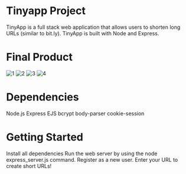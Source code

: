 # Tinyapp Project
TinyApp is a full stack web application that allows users to shorten long URLs (similar to bit.ly). TinyApp is built with Node and Express.

# Final Product
![1](https://user-images.githubusercontent.com/101287576/167417303-3b337820-ae83-4840-b322-1f3f62d68782.png)
![2](https://user-images.githubusercontent.com/101287576/167417330-b0e2122c-4ebe-4f2c-9f10-e03138d4fe0e.png)
![3](https://user-images.githubusercontent.com/101287576/167417332-1842ecdd-5546-46a8-955e-58296a129aed.png)
![4](https://user-images.githubusercontent.com/101287576/167417336-dd69ec4a-44e4-4a61-9d4f-866d7d3e36a9.png)

# Dependencies
Node.js
Express
EJS
bcrypt
body-parser
cookie-session

# Getting Started
Install all dependencies
Run the  web server by using the node express_server.js command.
Register as a new user.
Enter your URL to create short URLs!
